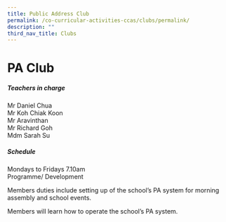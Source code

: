 ```yaml
---
title: Public Address Club
permalink: /co-curricular-activities-ccas/clubs/permalink/
description: ""
third_nav_title: Clubs
---
```


# PA Club


##### Teachers in charge
Mr Daniel Chua<br>
Mr Koh Chiak Koon<br>
Mr Aravinthan<br>
Mr Richard Goh<br>
Mdm Sarah Su<br>

##### Schedule
Mondays to Fridays 7.10am <br>
Programme/ Development<br>

Members duties include setting up of the school’s PA system for morning assembly and school events. 

Members will learn how to operate the school’s PA system. 

